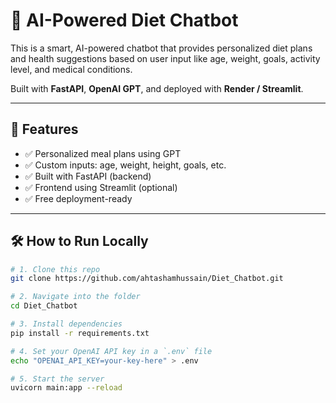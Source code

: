 # 🥗 AI-Powered Diet Chatbot

This is a smart, AI-powered chatbot that provides personalized diet plans and health suggestions based on user input like age, weight, goals, activity level, and medical conditions.

Built with **FastAPI**, **OpenAI GPT**, and deployed with **Render / Streamlit**.

---

## 🚀 Features

- ✅ Personalized meal plans using GPT
- ✅ Custom inputs: age, weight, height, goals, etc.
- ✅ Built with FastAPI (backend)
- ✅ Frontend using Streamlit (optional)
- ✅ Free deployment-ready

---

## 🛠️ How to Run Locally

```bash
# 1. Clone this repo
git clone https://github.com/ahtashamhussain/Diet_Chatbot.git

# 2. Navigate into the folder
cd Diet_Chatbot

# 3. Install dependencies
pip install -r requirements.txt

# 4. Set your OpenAI API key in a `.env` file
echo "OPENAI_API_KEY=your-key-here" > .env

# 5. Start the server
uvicorn main:app --reload
